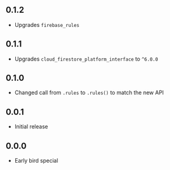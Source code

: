 ## 0.1.2
- Upgrades `firebase_rules`

## 0.1.1
- Upgrades `cloud_firestore_platform_interface` to `^6.0.0`

## 0.1.0
- Changed call from `.rules` to `.rules()` to match the new API

## 0.0.1
- Initial release

## 0.0.0
- Early bird special
